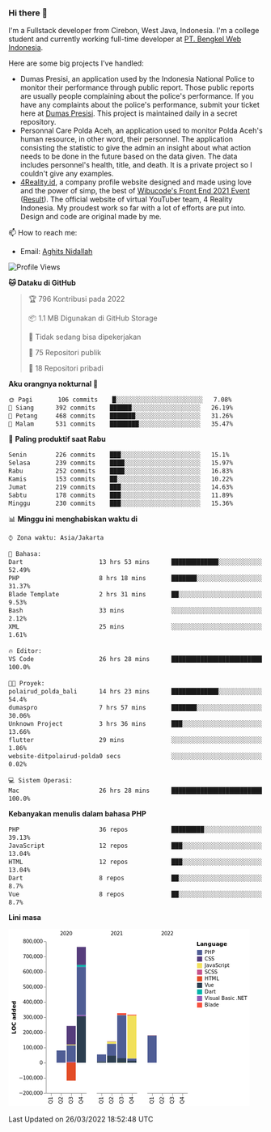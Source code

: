 ### Hi there 👋
I'm a Fullstack developer from Cirebon, West Java, Indonesia. I'm a college student and currently working full-time developer at [PT. Bengkel Web Indonesia](https://github.com/PT-Bengkel-Web-Indonesia).

Here are some big projects I've handled:
- Dumas Presisi, an application used by the Indonesia National Police to monitor their performance through public report. Those public reports are usually people complaining about the police's performance. If you have any complaints about the police's performance, submit your ticket here at [Dumas Presisi](https://dumaspresisi.polri.go.id/dumaspro). This project is maintained daily in a secret repository.
- Personnal Care Polda Aceh, an application used to monitor Polda Aceh's human resource, in other word, their personnel. The application consisting the statistic to give the admin an insight about what action needs to be done in the future based on the data given. The data includes personnel's health, title, and death. It is a private project so I couldn't give any examples.
- [4Reality.id](https://4reality.id), a company profile website designed and made using love and the power of simp, the best of [Wibucode's Front End 2021 Event](https://github.com/wibucode02/submision-event-frontend-2021) ([Result](https://github.com/wibucode02/top-5-pemenang-event-front-end-wibucode-2021)). The official website of virtual YouTuber team, 4 Reality Indonesia. My proudest work so far with a lot of efforts are put into. Design and code are original made by me.

📫 How to reach me:
- Email: [Aghits Nidallah](mailto:yourlovelydev@gmail.com)

<!--START_SECTION:waka-->
![Profile Views](http://img.shields.io/badge/Profil%20dilihat-1-blue)

**🐱 Dataku di GitHub** 

> 🏆 796 Kontribusi pada 2022
 > 
> 📦 1.1 MB Digunakan di GitHub Storage 
 > 
> 🚫 Tidak sedang bisa dipekerjakan
 > 
> 📜 75 Repositori publik 
 > 
> 🔑 18 Repositori pribadi  
 > 
**Aku orangnya nokturnal 🦉** 

```text
🌞 Pagi       106 commits    █░░░░░░░░░░░░░░░░░░░░░░░░   7.08% 
🌆 Siang      392 commits    ██████░░░░░░░░░░░░░░░░░░░   26.19% 
🌃 Petang     468 commits    ███████░░░░░░░░░░░░░░░░░░   31.26% 
🌙 Malam      531 commits    ████████░░░░░░░░░░░░░░░░░   35.47%

```
📅 **Paling produktif saat Rabu** 

```text
Senin        226 commits    ███░░░░░░░░░░░░░░░░░░░░░░   15.1% 
Selasa       239 commits    ████░░░░░░░░░░░░░░░░░░░░░   15.97% 
Rabu         252 commits    ████░░░░░░░░░░░░░░░░░░░░░   16.83% 
Kamis        153 commits    ██░░░░░░░░░░░░░░░░░░░░░░░   10.22% 
Jumat        219 commits    ███░░░░░░░░░░░░░░░░░░░░░░   14.63% 
Sabtu        178 commits    ███░░░░░░░░░░░░░░░░░░░░░░   11.89% 
Minggu       230 commits    ███░░░░░░░░░░░░░░░░░░░░░░   15.36%

```


📊 **Minggu ini menghabiskan waktu di** 

```text
⌚︎ Zona waktu: Asia/Jakarta

💬 Bahasa: 
Dart                     13 hrs 53 mins      █████████████░░░░░░░░░░░░   52.49% 
PHP                      8 hrs 18 mins       ███████░░░░░░░░░░░░░░░░░░   31.37% 
Blade Template           2 hrs 31 mins       ██░░░░░░░░░░░░░░░░░░░░░░░   9.53% 
Bash                     33 mins             ░░░░░░░░░░░░░░░░░░░░░░░░░   2.12% 
XML                      25 mins             ░░░░░░░░░░░░░░░░░░░░░░░░░   1.61%

🔥 Editor: 
VS Code                  26 hrs 28 mins      █████████████████████████   100.0%

🐱‍💻 Proyek: 
polairud_polda_bali      14 hrs 23 mins      █████████████░░░░░░░░░░░░   54.4% 
dumaspro                 7 hrs 57 mins       ███████░░░░░░░░░░░░░░░░░░   30.06% 
Unknown Project          3 hrs 36 mins       ███░░░░░░░░░░░░░░░░░░░░░░   13.66% 
flutter                  29 mins             ░░░░░░░░░░░░░░░░░░░░░░░░░   1.86% 
website-ditpolairud-polda0 secs              ░░░░░░░░░░░░░░░░░░░░░░░░░   0.02%

💻 Sistem Operasi: 
Mac                      26 hrs 28 mins      █████████████████████████   100.0%

```

**Kebanyakan menulis dalam bahasa PHP** 

```text
PHP                      36 repos            █████████░░░░░░░░░░░░░░░░   39.13% 
JavaScript               12 repos            ███░░░░░░░░░░░░░░░░░░░░░░   13.04% 
HTML                     12 repos            ███░░░░░░░░░░░░░░░░░░░░░░   13.04% 
Dart                     8 repos             ██░░░░░░░░░░░░░░░░░░░░░░░   8.7% 
Vue                      8 repos             ██░░░░░░░░░░░░░░░░░░░░░░░   8.7%

```


**Lini masa**

![Chart not found](https://raw.githubusercontent.com/NikarashiHatsu/NikarashiHatsu/master/charts/bar_graph.png) 


 Last Updated on 26/03/2022 18:52:48 UTC
<!--END_SECTION:waka-->
